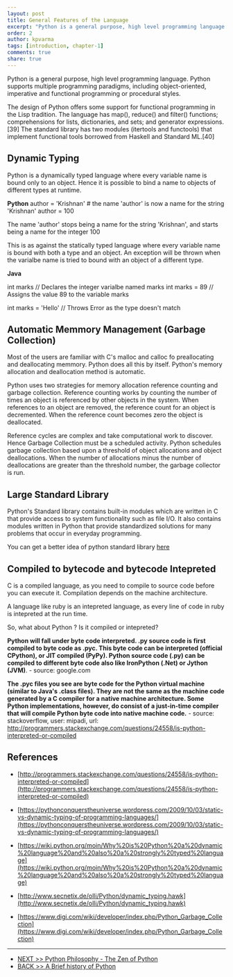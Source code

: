 ```yaml
---
layout: post
title: General Features of the Language
excerpt: "Python is a general purpose, high level programming language. Python supports multiple programming paradigms, including object-oriented, imperative and functional programming or procedural styles."
order: 2
author: kpvarma
tags: [introduction, chapter-1]
comments: true
share: true
---
```


Python is a general purpose, high level programming language. Python supports multiple programming paradigms, including object-oriented, imperative and functional programming or procedural styles.

The design of Python offers some support for functional programming in the Lisp tradition. The language has map(), reduce() and filter() functions; comprehensions for lists, dictionaries, and sets; and generator expressions.[39] The standard library has two modules (itertools and functools) that implement functional tools borrowed from Haskell and Standard ML.[40]

## Dynamic Typing

Python is a dynamically typed language where every variable name is bound only to an object. Hence it is possible to bind a name to objects of different types at runtime.
  
  **Python**
  author = 'Krishnan' # the name 'author' is now a name for the string 'Krishnan'
  author = 100  

The name 'author' stops being a name for the string 'Krishnan', and starts being a name for the integer 100

This is as against the statically typed language where every variable name is bound with both a type and an object. An exception will be thrown when the varialbe name is tried to bound with an object of a different type.

<!-- FIXME Display the output of the Java program -->

  **Java**

  int marks       // Declares the integer varialbe named marks
  int marks = 89 // Assigns the value 89 to the variable marks


  int marks = 'Hello' // Throws Error as the type doesn't match

## Automatic Memmory Management (Garbage Collection)

Most of the users are familiar with C's malloc and calloc fo preallocating and deallocating memmory. Python does all this by itself. Python's memory allocation and deallocation method is automatic. 

Python uses two strategies for memory allocation reference counting and garbage collection. Reference counting works by counting the number of times an object is referenced by other objects in the system. When references to an object are removed, the reference count for an object is decremented. When the reference count becomes zero the object is deallocated.

Reference cycles are complex and take computational work to discover. Hence Garbage Collection must be a scheduled activity. Python schedules garbage collection based upon a threshold of object allocations and object deallocations. When the number of allocations minus the number of deallocations are greater than the threshold number, the garbage collector is run.

## Large Standard Library

Python's Standard library contains built-in modules which are written in C that provide access to system functionality such as file I/O. It also contains modules written in Python that provide standardized solutions for many problems that occur in everyday programming.

You can get a better idea of python standard library [here](https://docs.python.org/3/library/)

## Compiled to bytecode and bytecode Intepreted

C is a compiled language, as you need to compile to source code before you can execute it. Compilation depends on the machine architecture. 

A language like ruby is an intepreted language, as every line of code in ruby is intepreted at the run time.

So, what about Python ? Is it compiled or intepreted? 

**Python will fall under byte code interpreted. .py source code is first compiled to byte code as .pyc. This byte code can be interpreted (official CPython), or JIT compiled (PyPy). Python source code (.py) can be compiled to different byte code also like IronPython (.Net) or Jython (JVM)**. - source: google.com

**The .pyc files you see are byte code for the Python virtual machine (similar to Java's .class files). They are not the same as the machine code generated by a C compiler for a native machine architecture. Some Python implementations, however, do consist of a just-in-time compiler that will compile Python byte code into native machine code.** - source: stackoverflow, user: mipadi, url: http://programmers.stackexchange.com/questions/24558/is-python-interpreted-or-compiled

## References

* [http://programmers.stackexchange.com/questions/24558/is-python-interpreted-or-compiled](http://programmers.stackexchange.com/questions/24558/is-python-interpreted-or-compiled)

* [https://pythonconquerstheuniverse.wordpress.com/2009/10/03/static-vs-dynamic-typing-of-programming-languages/](https://pythonconquerstheuniverse.wordpress.com/2009/10/03/static-vs-dynamic-typing-of-programming-languages/)

* [https://wiki.python.org/moin/Why%20is%20Python%20a%20dynamic%20language%20and%20also%20a%20strongly%20typed%20language](https://wiki.python.org/moin/Why%20is%20Python%20a%20dynamic%20language%20and%20also%20a%20strongly%20typed%20language)

* [http://www.secnetix.de/olli/Python/dynamic_typing.hawk](http://www.secnetix.de/olli/Python/dynamic_typing.hawk)

* [https://www.digi.com/wiki/developer/index.php/Python_Garbage_Collection](https://www.digi.com/wiki/developer/index.php/Python_Garbage_Collection)

---

* [NEXT >> Python Philosophy - The Zen of Python
](03-the-philosophy-of-python.md)
* [BACK >> A Brief history of Python](01-a-brief-history-of-python.md)